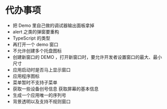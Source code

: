 # 代办事项

- 把 Demo 里自己做的调试器输出面板拿掉
- alert 之类的弹窗要重构
- TypeScript 的类型
- 再打开一个 demo 窗口
- 不允许创建多个托盘图标
- 创建新窗口的 DEMO ，打开新窗口时，要允许开发者设置窗口的最大、最小尺寸
- 应用启动时是否马上显示窗口
- 应用程序图标
- 菜单暂时不支持子菜单
- 获取一些设备创号信息 获取屏幕的基本信息
- 生成一个应用唯一的序列号
- 背景透明以及支持不规则窗口

